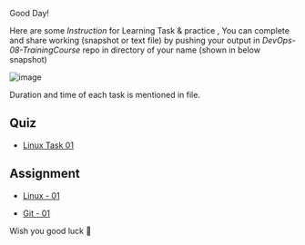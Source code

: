 Good Day!

Here are some *Instruction* for Learning Task & practice , You can complete and share working (snapshot or text file) by pushing your output in *DevOps-08-TrainingCourse* repo in directory of your name (shown in below snapshot)



![image](https://user-images.githubusercontent.com/56934817/219891800-6fc77772-2740-4927-880a-9ebc8292d8a4.png)


Duration and time of each task is mentioned in file.

## Quiz
- [Linux Task 01](https://github.com/engineerbaz/DevOps-08-TrainingCourse/blob/main/LearningTask/Linux-ClassTask-01.md) 

## Assignment
- [Linux - 01](https://github.com/engineerbaz/DevOps-08-TrainingCourse/blob/main/LearningTask/Linux-Assignment-01.md)

- [Git - 01](https://github.com/engineerbaz/DevOps-08-TrainingCourse/blob/main/LearningTask/Git-Assignment-01.md)

Wish you good luck 🤞 
